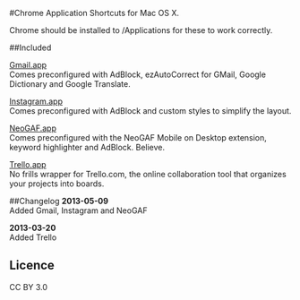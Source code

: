 #Chrome Application Shortcuts for Mac OS X.

Chrome should be installed to /Applications for these to work correctly.

##Included

[Gmail.app](https://github.com/gingerbeardman/chrome-application-shortcuts/blob/master/Gmail.app.zip?raw=true)  
Comes preconfigured with AdBlock, ezAutoCorrect for GMail, Google Dictionary and Google Translate.  

[Instagram.app](https://github.com/gingerbeardman/chrome-application-shortcuts/blob/master/Instagram.app.zip?raw=true)  
Comes preconfigured with AdBlock and custom styles to simplify the layout.  

[NeoGAF.app](https://github.com/gingerbeardman/chrome-application-shortcuts/blob/master/NeoGAF.app.zip?raw=true)  
Comes preconfigured with the NeoGAF Mobile on Desktop extension, keyword highlighter and AdBlock. Believe.  

[Trello.app](https://github.com/gingerbeardman/chrome-application-shortcuts/blob/master/Trello.app.zip?raw=true)  
No frills wrapper for Trello.com, the online collaboration tool that organizes your projects into boards.  

##Changelog
**2013-05-09**  
Added Gmail, Instagram and NeoGAF  

**2013-03-20**  
Added Trello  

## Licence
CC BY 3.0
